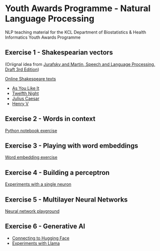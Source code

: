 # Youth Awards Programme - Natural Language Processing

NLP teaching material for the KCL Department of Biostatistics & Health Informatics Youth Awards Programme


## Exercise 1 - Shakespearian vectors
(Oriignal idea from [Jurafsky and Martin, Speech and Language Processing, Draft 3rd Edition](https://web.stanford.edu/~jurafsky/slp3/))

[Online Shakespeare texts](https://www.folger.edu/explore/shakespeares-works/download/)

- [As You Like It](https://flgr.sh/txtfssAYLtxt)
- [Twelfth Night](https://flgr.sh/txtfssTN_txt)
- [Julius Caesar](https://flgr.sh/txtfssJC_txt)
- [Henry V](https://flgr.sh/txtfssH5_txt)


## Exercise 2 - Words in context

[Python notebook exercise](https://githubtocolab.com/KCL-Health-NLP/nlp_youth_awards/blob/main//plot_contexts.ipynb)

## Exercise 3 - Playing with word embeddings

[Word embedding exercise](https://githubtocolab.com/KCL-Health-NLP/nlp_youth_awards/blob/main/embeddings.ipynb)


## Exercise 4 - Building a perceptron

[Experiments with a single neuron](https://githubtocolab.com/KCL-Health-NLP/nlp_youth_awards/blob/main//perceptrons.ipynb)

## Exercise 5 - Multilayer Neural Networks

[Neural network playground](https://playground.tensorflow.org/)

## Exercise 6 - Generative AI

- [Connecting to Hugging Face](https://githubtocolab.com/KCL-Health-NLP/nlp_youth_awards/blob/main//hugging_face.ipynb)
- [Experiments with Llama](https://githubtocolab.com/KCL-Health-NLP/nlp_youth_awards/blob/main//llama.ipynb)
